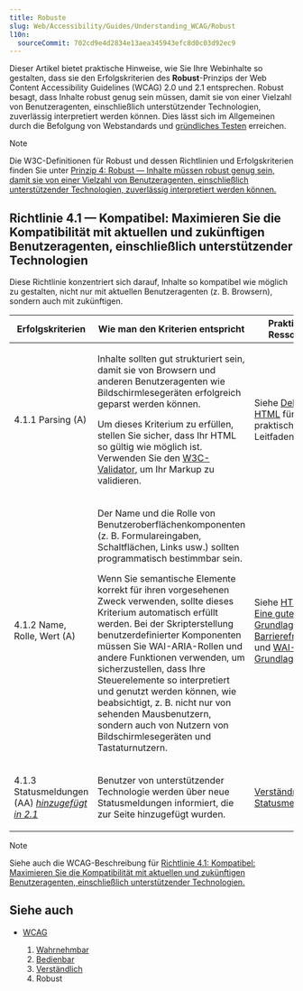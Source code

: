 ```yaml
---
title: Robuste
slug: Web/Accessibility/Guides/Understanding_WCAG/Robust
l10n:
  sourceCommit: 702cd9e4d2834e13aea345943efc8d0c03d92ec9
---
```


Dieser Artikel bietet praktische Hinweise, wie Sie Ihre Webinhalte so gestalten, dass sie den Erfolgskriterien des **Robust**-Prinzips der Web Content Accessibility Guidelines (WCAG) 2.0 und 2.1 entsprechen. Robust besagt, dass Inhalte robust genug sein müssen, damit sie von einer Vielzahl von Benutzeragenten, einschließlich unterstützender Technologien, zuverlässig interpretiert werden können. Dies lässt sich im Allgemeinen durch die Befolgung von Webstandards und [gründliches Testen](/de/docs/Learn_web_development/Extensions/Testing) erreichen.

> [!NOTE]
> Die W3C-Definitionen für Robust und dessen Richtlinien und Erfolgskriterien finden Sie unter [Prinzip 4: Robust — Inhalte müssen robust genug sein, damit sie von einer Vielzahl von Benutzeragenten, einschließlich unterstützender Technologien, zuverlässig interpretiert werden können.](https://www.w3.org/TR/WCAG21/#robust)

## Richtlinie 4.1 — Kompatibel: Maximieren Sie die Kompatibilität mit aktuellen und zukünftigen Benutzeragenten, einschließlich unterstützender Technologien

Diese Richtlinie konzentriert sich darauf, Inhalte so kompatibel wie möglich zu gestalten, nicht nur mit aktuellen Benutzeragenten (z. B. Browsern), sondern auch mit zukünftigen.

<table class="standard-table">
  <thead>
    <tr>
      <th scope="col">Erfolgskriterien</th>
      <th scope="col">Wie man den Kriterien entspricht</th>
      <th scope="col">Praktische Ressource</th>
    </tr>
  </thead>
  <tbody>
    <tr>
      <td>4.1.1 Parsing (A)</td>
      <td>
        <p>
          Inhalte sollten gut strukturiert sein, damit sie von Browsern und anderen Benutzeragenten wie Bildschirmlesegeräten erfolgreich geparst werden können.
        </p>
        <p>
          Um dieses Kriterium zu erfüllen, stellen Sie sicher, dass Ihr HTML so gültig wie möglich ist. Verwenden Sie den
          <a href="https://validator.w3.org/">W3C-Validator</a>, um Ihr Markup zu validieren.
        </p>
      </td>
      <td>
        Siehe
        <a href="/de/docs/Learn_web_development/Core/Structuring_content/Debugging_HTML"
          >Debugging HTML</a
        >
        für einen praktischen Leitfaden.
      </td>
    </tr>
    <tr>
      <td>4.1.2 Name, Rolle, Wert (A)</td>
      <td>
        <p>
          Der Name und die Rolle von Benutzeroberflächenkomponenten (z. B. Formulareingaben, Schaltflächen, Links usw.) sollten programmatisch bestimmbar sein.
        </p>
        <p>
          Wenn Sie semantische Elemente korrekt für ihren vorgesehenen Zweck verwenden, sollte dieses Kriterium automatisch erfüllt werden. Bei der Skripterstellung benutzerdefinierter Komponenten müssen Sie WAI-ARIA-Rollen und andere Funktionen verwenden, um sicherzustellen, dass Ihre Steuerelemente so interpretiert und genutzt werden können, wie beabsichtigt, z. B. nicht nur von sehenden Mausbenutzern, sondern auch von Nutzern von Bildschirmlesegeräten und Tastaturnutzern.
        </p>
      </td>
      <td>
        Siehe
        <a href="/de/docs/Learn_web_development/Core/Accessibility/HTML"
          >HTML: Eine gute Grundlage für Barrierefreiheit</a
        >
        und
        <a href="/de/docs/Learn_web_development/Core/Accessibility/WAI-ARIA_basics"
          >WAI-ARIA Grundlagen</a
        >.
      </td>
    </tr>
    <tr>
      <td>
        4.1.3 Statusmeldungen (AA) <em
          ><a
            href="https://www.w3.org/TR/WCAG21/#new-features-in-wcag-2-1"
            rel="noopener"
            >hinzugefügt in 2.1</a
          ></em
        >
      </td>
      <td>
        <p>
          Benutzer von unterstützender Technologie werden über neue Statusmeldungen informiert, die zur Seite hinzugefügt wurden.
        </p>
      </td>
      <td>
        <a
          href="https://www.w3.org/WAI/WCAG21/Understanding/status-messages.html"
          >Verständnis von Statusmeldungen</a
        >
      </td>
    </tr>
  </tbody>
</table>

> [!NOTE]
> Siehe auch die WCAG-Beschreibung für [Richtlinie 4.1: Kompatibel: Maximieren Sie die Kompatibilität mit aktuellen und zukünftigen Benutzeragenten, einschließlich unterstützender Technologien.](https://www.w3.org/TR/WCAG21/#compatible)

## Siehe auch

- [WCAG](/de/docs/Web/Accessibility/Guides/Understanding_WCAG)

  1. [Wahrnehmbar](/de/docs/Web/Accessibility/Guides/Understanding_WCAG/Perceivable)
  2. [Bedienbar](/de/docs/Web/Accessibility/Guides/Understanding_WCAG/Operable)
  3. [Verständlich](/de/docs/Web/Accessibility/Guides/Understanding_WCAG/Understandable)
  4. Robust

